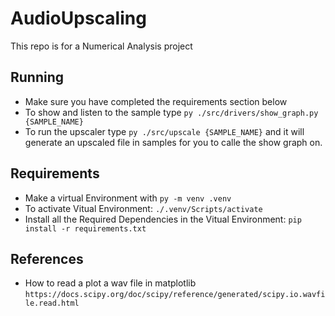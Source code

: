 # AudioUpscaling

This repo is for a Numerical Analysis project

## Running

- Make sure you have completed the requirements section below
- To show and listen to the sample type `py ./src/drivers/show_graph.py {SAMPLE_NAME}`
- To run the upscaler type `py ./src/upscale {SAMPLE_NAME}` and it will generate an upscaled file in samples for you to calle the show graph on.

## Requirements

- Make a virtual Environment with `py -m venv .venv`
- To activate Vitual Environment: `./.venv/Scripts/activate`
- Install all the Required Dependencies in the Vitual Environment: `pip install -r requirements.txt`

## References

- How to read a plot a wav file in matplotlib `https://docs.scipy.org/doc/scipy/reference/generated/scipy.io.wavfile.read.html`
